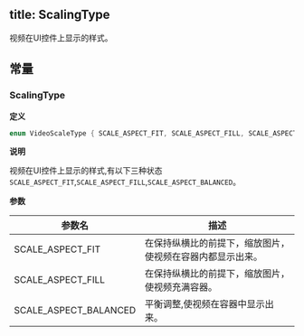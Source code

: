 title: ScalingType 
---

视频在UI控件上显示的样式。

## 常量

### ScalingType

**定义**

```java
enum VideoScaleType { SCALE_ASPECT_FIT, SCALE_ASPECT_FILL, SCALE_ASPECT_BALANCED;}

```

**说明**

视频在UI控件上显示的样式,有以下三种状态`SCALE_ASPECT_FIT`,`SCALE_ASPECT_FILL`,`SCALE_ASPECT_BALANCED`。

**参数**

参数名 | 描述
--- | ---
SCALE_ASPECT_FIT | 在保持纵横比的前提下，缩放图片，使视频在容器内都显示出来。
SCALE_ASPECT_FILL | 在保持纵横比的前提下，缩放图片，使视频充满容器。
SCALE_ASPECT_BALANCED | 平衡调整,使视频在容器中显示出来。


